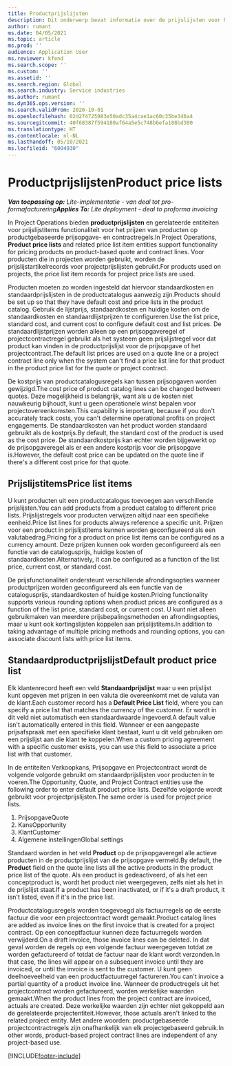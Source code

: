 ```yaml
---
title: Productprijslijsten
description: Dit onderwerp bevat informatie over de prijslijsten voor het bepalen van catalogusprijzen die worden gebruikt voor projectprijsopgaven en -contracten.
author: rumant
ms.date: 04/05/2021
ms.topic: article
ms.prod: ''
audience: Application User
ms.reviewer: kfend
ms.search.scope: ''
ms.custom: ''
ms.assetid: ''
ms.search.region: Global
ms.search.industry: Service industries
ms.author: rumant
ms.dyn365.ops.version: ''
ms.search.validFrom: 2020-10-01
ms.openlocfilehash: 02d274725983e50adc35a4cae1ac60c35be346a4
ms.sourcegitcommit: 40f68387f594180af64a5e5c748b6efa188bd300
ms.translationtype: HT
ms.contentlocale: nl-NL
ms.lasthandoff: 05/10/2021
ms.locfileid: "6004930"
---
```

# <a name="product-price-lists"></a><span data-ttu-id="c7c9c-103">Productprijslijsten</span><span class="sxs-lookup"><span data-stu-id="c7c9c-103">Product price lists</span></span>

<span data-ttu-id="c7c9c-104">_**Van toepassing op:** Lite-implementatie - van deal tot pro-formafacturering_</span><span class="sxs-lookup"><span data-stu-id="c7c9c-104">_**Applies To:** Lite deployment - deal to proforma invoicing_</span></span>

 <span data-ttu-id="c7c9c-105">In Project Operations bieden **productprijslijsten** en gerelateerde entiteiten voor prijslijstitems functionaliteit voor het prijzen van producten op productgebaseerde prijsopgave- en contractregels.</span><span class="sxs-lookup"><span data-stu-id="c7c9c-105">In Project Operations, **Product price lists** and related price list item entities support functionality for pricing products on product-based quote and contract lines.</span></span> <span data-ttu-id="c7c9c-106">Voor producten die in projecten worden gebruikt, worden de prijslijstartikelrecords voor projectprijslijsten gebruikt.</span><span class="sxs-lookup"><span data-stu-id="c7c9c-106">For products used on projects, the price list item records for project price lists are used.</span></span> 

<span data-ttu-id="c7c9c-107">Producten moeten zo worden ingesteld dat hiervoor standaardkosten en standaardprijslijsten in de productcatalogus aanwezig zijn.</span><span class="sxs-lookup"><span data-stu-id="c7c9c-107">Products should be set up so that they have default cost and price lists in the product catalog.</span></span> <span data-ttu-id="c7c9c-108">Gebruik de lijstprijs, standaardkosten en huidige kosten om de standaardkosten en standaardlijstprijzen te configureren.</span><span class="sxs-lookup"><span data-stu-id="c7c9c-108">Use the list price, standard cost, and current cost to configure default cost and list prices.</span></span> <span data-ttu-id="c7c9c-109">De standaardlijstprijzen worden alleen op een prijsopgaveregel of projectcontractregel gebruikt als het systeem geen prijslijstregel voor dat product kan vinden in de productprijslijst voor de prijsopgave of het projectcontract.</span><span class="sxs-lookup"><span data-stu-id="c7c9c-109">The default list prices are used on a quote line or a project contract line only when the system can't find a price list line for that product in the product price list for the quote or project contract.</span></span>

<span data-ttu-id="c7c9c-110">De kostprijs van productcatalogusregels kan tussen prijsopgaven worden gewijzigd.</span><span class="sxs-lookup"><span data-stu-id="c7c9c-110">The cost price of product catalog lines can be changed between quotes.</span></span> <span data-ttu-id="c7c9c-111">Deze mogelijkheid is belangrijk, want als u de kosten niet nauwkeurig bijhoudt, kunt u geen operationele winst bepalen voor projectovereenkomsten.</span><span class="sxs-lookup"><span data-stu-id="c7c9c-111">This capability is important, because if you don't accurately track costs, you can't determine operational profits on project engagements.</span></span> <span data-ttu-id="c7c9c-112">De standaardkosten van het product worden standaard gebruikt als de kostprijs.</span><span class="sxs-lookup"><span data-stu-id="c7c9c-112">By default, the standard cost of the product is used as the cost price.</span></span> <span data-ttu-id="c7c9c-113">De standaardkostprijs kan echter worden bijgewerkt op de prijsopgaveregel als er een andere kostprijs voor die prijsopgave is.</span><span class="sxs-lookup"><span data-stu-id="c7c9c-113">However, the default cost price can be updated on the quote line if there's a different cost price for that quote.</span></span>

## <a name="price-list-items"></a><span data-ttu-id="c7c9c-114">Prijslijstitems</span><span class="sxs-lookup"><span data-stu-id="c7c9c-114">Price list items</span></span>

<span data-ttu-id="c7c9c-115">U kunt producten uit een productcatalogus toevoegen aan verschillende prijslijsten.</span><span class="sxs-lookup"><span data-stu-id="c7c9c-115">You can add products from a product catalog to different price lists.</span></span> <span data-ttu-id="c7c9c-116">Prijslijstregels voor producten verwijzen altijd naar een specifieke eenheid.</span><span class="sxs-lookup"><span data-stu-id="c7c9c-116">Price list lines for products always reference a specific unit.</span></span> <span data-ttu-id="c7c9c-117">Prijzen voor een product in prijslijstitems kunnen worden geconfigureerd als een valutabedrag.</span><span class="sxs-lookup"><span data-stu-id="c7c9c-117">Pricing for a product on price list items can be configured as a currency amount.</span></span> <span data-ttu-id="c7c9c-118">Deze prijzen kunnen ook worden geconfigureerd als een functie van de catalogusprijs, huidige kosten of standaardkosten.</span><span class="sxs-lookup"><span data-stu-id="c7c9c-118">Alternatively, it can be configured as a function of the list price, current cost, or standard cost.</span></span>

<span data-ttu-id="c7c9c-119">De prijsfunctionaliteit ondersteunt verschillende afrondingsopties wanneer productprijzen worden geconfigureerd als een functie van de catalogusprijs, standaardkosten of huidige kosten.</span><span class="sxs-lookup"><span data-stu-id="c7c9c-119">Pricing functionality supports various rounding options when product prices are configured as a function of the list price, standard cost, or current cost.</span></span> <span data-ttu-id="c7c9c-120">U kunt niet alleen gebruikmaken van meerdere prijsbepalingsmethoden en afrondingsopties, maar u kunt ook kortingslijsten koppelen aan prijslijstitems.</span><span class="sxs-lookup"><span data-stu-id="c7c9c-120">In addition to taking advantage of multiple pricing methods and rounding options, you can associate discount lists with price list items.</span></span> 

 
## <a name="default-product-price-list"></a><span data-ttu-id="c7c9c-121">Standaardproductprijslijst</span><span class="sxs-lookup"><span data-stu-id="c7c9c-121">Default product price list</span></span>
<span data-ttu-id="c7c9c-122">Elk klantenrecord heeft een veld **Standaardprijslijst** waar u een prijslijst kunt opgeven met prijzen in een valuta die overeenkomt met de valuta van de klant.</span><span class="sxs-lookup"><span data-stu-id="c7c9c-122">Each customer record has a **Default Price List** field, where you can specify a price list that matches the currency of the customer.</span></span> <span data-ttu-id="c7c9c-123">Er wordt in dit veld niet automatisch een standaardwaarde ingevoerd.</span><span class="sxs-lookup"><span data-stu-id="c7c9c-123">A default value isn't automatically entered in this field.</span></span> <span data-ttu-id="c7c9c-124">Wanneer er een aangepaste prijsafspraak met een specifieke klant bestaat, kunt u dit veld gebruiken om een prijslijst aan die klant te koppelen.</span><span class="sxs-lookup"><span data-stu-id="c7c9c-124">When a custom pricing agreement with a specific customer exists, you can use this field to associate a price list with that customer.</span></span>

<span data-ttu-id="c7c9c-125">In de entiteiten Verkoopkans, Prijsopgave en Projectcontract wordt de volgende volgorde gebruikt om standaardprijslijsten voor producten in te voeren.</span><span class="sxs-lookup"><span data-stu-id="c7c9c-125">The Opportunity, Quote, and Project Contract entities use the following order to enter default product price lists.</span></span> <span data-ttu-id="c7c9c-126">Dezelfde volgorde wordt gebruikt voor projectprijslijsten.</span><span class="sxs-lookup"><span data-stu-id="c7c9c-126">The same order is used for project price lists.</span></span>

1.  <span data-ttu-id="c7c9c-127">Prijsopgave</span><span class="sxs-lookup"><span data-stu-id="c7c9c-127">Quote</span></span>
2.  <span data-ttu-id="c7c9c-128">Kans</span><span class="sxs-lookup"><span data-stu-id="c7c9c-128">Opportunity</span></span>
3.  <span data-ttu-id="c7c9c-129">Klant</span><span class="sxs-lookup"><span data-stu-id="c7c9c-129">Customer</span></span>
4.  <span data-ttu-id="c7c9c-130">Algemene instellingen</span><span class="sxs-lookup"><span data-stu-id="c7c9c-130">Global settings</span></span> 

<span data-ttu-id="c7c9c-131">Standaard worden in het veld **Product** op de prijsopgaveregel alle actieve producten in de productprijslijst van de prijsopgave vermeld.</span><span class="sxs-lookup"><span data-stu-id="c7c9c-131">By default, the **Product** field on the quote line lists all the active products in the product price list of the quote.</span></span> <span data-ttu-id="c7c9c-132">Als een product is gedeactiveerd, of als het een conceptproduct is, wordt het product niet weergegeven, zelfs niet als het in de prijslijst staat.</span><span class="sxs-lookup"><span data-stu-id="c7c9c-132">If a product has been inactivated, or if it's a draft product, it isn't listed, even if it's in the price list.</span></span> 

<span data-ttu-id="c7c9c-133">Productcatalogusregels worden toegevoegd als factuurregels op de eerste factuur die voor een projectcontract wordt gemaakt.</span><span class="sxs-lookup"><span data-stu-id="c7c9c-133">Product catalog lines are added as invoice lines on the first invoice that is created for a project contract.</span></span> <span data-ttu-id="c7c9c-134">Op een conceptfactuur kunnen deze factuurregels worden verwijderd.</span><span class="sxs-lookup"><span data-stu-id="c7c9c-134">On a draft invoice, those invoice lines can be deleted.</span></span> <span data-ttu-id="c7c9c-135">In dat geval worden de regels op een volgende factuur weergegeven totdat ze worden gefactureerd of totdat de factuur naar de klant wordt verzonden.</span><span class="sxs-lookup"><span data-stu-id="c7c9c-135">In that case, the lines will appear on a subsequent invoice until they are invoiced, or until the invoice is sent to the customer.</span></span> <span data-ttu-id="c7c9c-136">U kunt geen deelhoeveelheid van een productfactuurregel factureren.</span><span class="sxs-lookup"><span data-stu-id="c7c9c-136">You can't invoice a partial quantity of a product invoice line.</span></span> <span data-ttu-id="c7c9c-137">Wanneer de productregels uit het projectcontract worden gefactureerd, worden werkelijke waarden gemaakt.</span><span class="sxs-lookup"><span data-stu-id="c7c9c-137">When the product lines from the project contract are invoiced, actuals are created.</span></span> <span data-ttu-id="c7c9c-138">Deze werkelijke waarden zijn echter niet gekoppeld aan de gerelateerde projectentiteit.</span><span class="sxs-lookup"><span data-stu-id="c7c9c-138">However, those actuals aren't linked to the related project entity.</span></span> <span data-ttu-id="c7c9c-139">Met andere woorden: productgebaseerde projectcontractregels zijn onafhankelijk van elk projectgebaseerd gebruik.</span><span class="sxs-lookup"><span data-stu-id="c7c9c-139">In other words, product-based project contract lines are independent of any project-based use.</span></span> 


[!INCLUDE[footer-include](../includes/footer-banner.md)]
